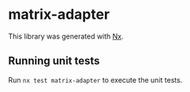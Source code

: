 # matrix-adapter

This library was generated with [Nx](https://nx.dev).

## Running unit tests

Run `nx test matrix-adapter` to execute the unit tests.
